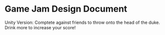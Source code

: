 # Game Jam Design Document
Unity Version: 
Comptete against friends to throw onto the head of the duke. Drink more to increase your score!
